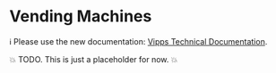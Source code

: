 <!-- START_METADATA
---
title: Vending Machines
sidebar_position: 10
pagination_next: null
pagination_prev: null
---
END_METADATA -->

# Vending Machines

<!-- START_COMMENT -->

ℹ️ Please use the new documentation:
[Vipps Technical Documentation](https://vippsas.github.io/vipps-developer-docs/).

<!-- END_COMMENT -->


💥 TODO. This is just a placeholder for now. 💥
